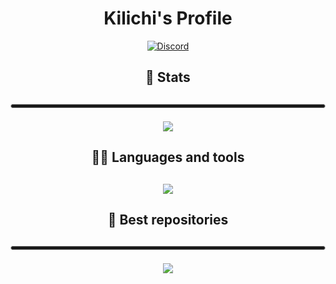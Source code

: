 <h1 align="center">Kilichi's Profile</h1>

<div align="center">




[![Discord](https://i.imgur.com/UZTVSo6.png)](https://discordapp.com/users/327026518112862210)

<h2>📕 Stats<h2>

<hr style="height:5px; border: 1px solid #ccc; border-radius: 20px;">

![](https://github-readme-stats.vercel.app/api?username=kilichi&show_icons=true)


<h2>🧑‍💻 Languages and tools<h2>


[![](https://github-readme-stats.vercel.app/api/top-langs/?username=kilichi&layout=compact)](https://github.com/anuraghazra/github-readme-stats)

<h2>🧠 Best repositories<h2>

<hr style="height:5px; border: 1px solid #ccc; border-radius: 20px;">

[![](https://github-readme-stats.vercel.app/api/pin/?username=kilichi&repo=Kl_HudV2)](https://github.com/Kilichi/Kl_HudV2)

<div>